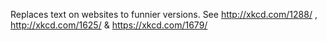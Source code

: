 Replaces text on websites to funnier versions. See http://xkcd.com/1288/ , http://xkcd.com/1625/ & https://xkcd.com/1679/